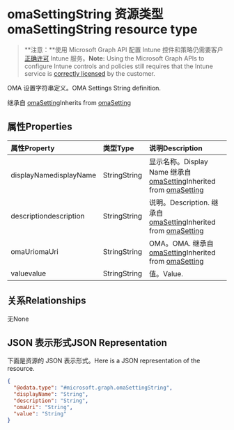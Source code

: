 # <a name="omasettingstring-resource-type"></a><span data-ttu-id="3fa32-101">omaSettingString 资源类型</span><span class="sxs-lookup"><span data-stu-id="3fa32-101">omaSettingString resource type</span></span>

> <span data-ttu-id="3fa32-102">**注意：**使用 Microsoft Graph API 配置 Intune 控件和策略仍需要客户[正确许可](https://go.microsoft.com/fwlink/?linkid=839381) Intune 服务。</span><span class="sxs-lookup"><span data-stu-id="3fa32-102">**Note:** Using the Microsoft Graph APIs to configure Intune controls and policies still requires that the Intune service is [correctly licensed](https://go.microsoft.com/fwlink/?linkid=839381) by the customer.</span></span>

<span data-ttu-id="3fa32-103">OMA 设置字符串定义。</span><span class="sxs-lookup"><span data-stu-id="3fa32-103">OMA Settings String definition.</span></span>

<span data-ttu-id="3fa32-104">继承自 [omaSetting](../resources/intune_deviceconfig_omasetting.md)</span><span class="sxs-lookup"><span data-stu-id="3fa32-104">Inherits from [omaSetting](../resources/intune_deviceconfig_omasetting.md)</span></span>

## <a name="properties"></a><span data-ttu-id="3fa32-105">属性</span><span class="sxs-lookup"><span data-stu-id="3fa32-105">Properties</span></span>
|<span data-ttu-id="3fa32-106">属性</span><span class="sxs-lookup"><span data-stu-id="3fa32-106">Property</span></span>|<span data-ttu-id="3fa32-107">类型</span><span class="sxs-lookup"><span data-stu-id="3fa32-107">Type</span></span>|<span data-ttu-id="3fa32-108">说明</span><span class="sxs-lookup"><span data-stu-id="3fa32-108">Description</span></span>|
|:---|:---|:---|
|<span data-ttu-id="3fa32-109">displayName</span><span class="sxs-lookup"><span data-stu-id="3fa32-109">displayName</span></span>|<span data-ttu-id="3fa32-110">String</span><span class="sxs-lookup"><span data-stu-id="3fa32-110">String</span></span>|<span data-ttu-id="3fa32-111">显示名称。</span><span class="sxs-lookup"><span data-stu-id="3fa32-111">Display Name</span></span> <span data-ttu-id="3fa32-112">继承自 [omaSetting](../resources/intune_deviceconfig_omasetting.md)</span><span class="sxs-lookup"><span data-stu-id="3fa32-112">Inherited from [omaSetting](../resources/intune_deviceconfig_omasetting.md)</span></span>|
|<span data-ttu-id="3fa32-113">description</span><span class="sxs-lookup"><span data-stu-id="3fa32-113">description</span></span>|<span data-ttu-id="3fa32-114">String</span><span class="sxs-lookup"><span data-stu-id="3fa32-114">String</span></span>|<span data-ttu-id="3fa32-115">说明。</span><span class="sxs-lookup"><span data-stu-id="3fa32-115">Description.</span></span> <span data-ttu-id="3fa32-116">继承自 [omaSetting](../resources/intune_deviceconfig_omasetting.md)</span><span class="sxs-lookup"><span data-stu-id="3fa32-116">Inherited from [omaSetting](../resources/intune_deviceconfig_omasetting.md)</span></span>|
|<span data-ttu-id="3fa32-117">omaUri</span><span class="sxs-lookup"><span data-stu-id="3fa32-117">omaUri</span></span>|<span data-ttu-id="3fa32-118">String</span><span class="sxs-lookup"><span data-stu-id="3fa32-118">String</span></span>|<span data-ttu-id="3fa32-119">OMA。</span><span class="sxs-lookup"><span data-stu-id="3fa32-119">OMA.</span></span> <span data-ttu-id="3fa32-120">继承自 [omaSetting](../resources/intune_deviceconfig_omasetting.md)</span><span class="sxs-lookup"><span data-stu-id="3fa32-120">Inherited from [omaSetting](../resources/intune_deviceconfig_omasetting.md)</span></span>|
|<span data-ttu-id="3fa32-121">value</span><span class="sxs-lookup"><span data-stu-id="3fa32-121">value</span></span>|<span data-ttu-id="3fa32-122">String</span><span class="sxs-lookup"><span data-stu-id="3fa32-122">String</span></span>|<span data-ttu-id="3fa32-123">值。</span><span class="sxs-lookup"><span data-stu-id="3fa32-123">Value.</span></span>|

## <a name="relationships"></a><span data-ttu-id="3fa32-124">关系</span><span class="sxs-lookup"><span data-stu-id="3fa32-124">Relationships</span></span>
<span data-ttu-id="3fa32-125">无</span><span class="sxs-lookup"><span data-stu-id="3fa32-125">None</span></span>
## <a name="json-representation"></a><span data-ttu-id="3fa32-126">JSON 表示形式</span><span class="sxs-lookup"><span data-stu-id="3fa32-126">JSON Representation</span></span>
<span data-ttu-id="3fa32-127">下面是资源的 JSON 表示形式。</span><span class="sxs-lookup"><span data-stu-id="3fa32-127">Here is a JSON representation of the resource.</span></span>
<!-- {
  "blockType": "resource",
  "keyProperty": "id",
  "@odata.type": "microsoft.graph.omaSettingString"
}
-->
``` json
{
  "@odata.type": "#microsoft.graph.omaSettingString",
  "displayName": "String",
  "description": "String",
  "omaUri": "String",
  "value": "String"
}
```



